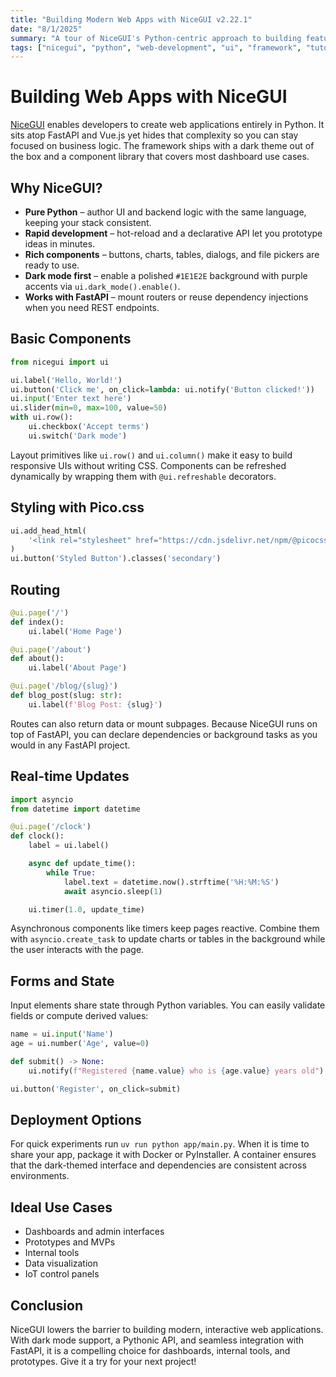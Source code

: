 ```yaml
---
title: "Building Modern Web Apps with NiceGUI v2.22.1"
date: "8/1/2025"
summary: "A tour of NiceGUI's Python-centric approach to building feature-rich web applications without touching JavaScript."
tags: ["nicegui", "python", "web-development", "ui", "framework", "tutorial"]
---
```


# Building Web Apps with NiceGUI

[NiceGUI](https://nicegui.io) enables developers to create web applications entirely in Python. It sits atop FastAPI and Vue.js yet hides that complexity so you can stay focused on business logic. The framework ships with a dark theme out of the box and a component library that covers most dashboard use cases.

## Why NiceGUI?

- **Pure Python** – author UI and backend logic with the same language, keeping your stack consistent.
- **Rapid development** – hot-reload and a declarative API let you prototype ideas in minutes.
- **Rich components** – buttons, charts, tables, dialogs, and file pickers are ready to use.
- **Dark mode first** – enable a polished `#1E1E2E` background with purple accents via `ui.dark_mode().enable()`.
- **Works with FastAPI** – mount routers or reuse dependency injections when you need REST endpoints.

## Basic Components

```python
from nicegui import ui

ui.label('Hello, World!')
ui.button('Click me', on_click=lambda: ui.notify('Button clicked!'))
ui.input('Enter text here')
ui.slider(min=0, max=100, value=50)
with ui.row():
    ui.checkbox('Accept terms')
    ui.switch('Dark mode')
```

Layout primitives like `ui.row()` and `ui.column()` make it easy to build responsive UIs without writing CSS. Components can be refreshed dynamically by wrapping them with `@ui.refreshable` decorators.

## Styling with Pico.css

```python
ui.add_head_html(
    '<link rel="stylesheet" href="https://cdn.jsdelivr.net/npm/@picocss/pico@2/css/pico.min.css">'
)
ui.button('Styled Button').classes('secondary')
```

## Routing

```python
@ui.page('/')
def index():
    ui.label('Home Page')

@ui.page('/about')
def about():
    ui.label('About Page')

@ui.page('/blog/{slug}')
def blog_post(slug: str):
    ui.label(f'Blog Post: {slug}')
```

Routes can also return data or mount subpages. Because NiceGUI runs on top of FastAPI, you can declare dependencies or background tasks as you would in any FastAPI project.

## Real-time Updates

```python
import asyncio
from datetime import datetime

@ui.page('/clock')
def clock():
    label = ui.label()

    async def update_time():
        while True:
            label.text = datetime.now().strftime('%H:%M:%S')
            await asyncio.sleep(1)

    ui.timer(1.0, update_time)
```

Asynchronous components like timers keep pages reactive. Combine them with `asyncio.create_task` to update charts or tables in the background while the user interacts with the page.

## Forms and State

Input elements share state through Python variables. You can easily validate fields or compute derived values:

```python
name = ui.input('Name')
age = ui.number('Age', value=0)

def submit() -> None:
    ui.notify(f"Registered {name.value} who is {age.value} years old")

ui.button('Register', on_click=submit)
```

## Deployment Options

For quick experiments run `uv run python app/main.py`. When it is time to share your app, package it with Docker or PyInstaller. A container ensures that the dark-themed interface and dependencies are consistent across environments.

## Ideal Use Cases

- Dashboards and admin interfaces
- Prototypes and MVPs
- Internal tools
- Data visualization
- IoT control panels

## Conclusion

NiceGUI lowers the barrier to building modern, interactive web applications. With dark mode support, a Pythonic API, and seamless integration with FastAPI, it is a compelling choice for dashboards, internal tools, and prototypes. Give it a try for your next project!
